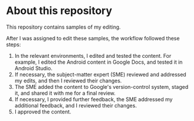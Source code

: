 # About this repository

This repository contains samples of my editing. 

After I was assigned to edit these samples, the workflow followed these steps:
1. In the relevant environments, I edited and tested the content. For example, I edited the Android content in Google Docs, and tested it in Android Studio.
1. If necessary, the subject-matter expert (SME) reviewed and addressed my edits, and then I reviewed their changes.
1. The SME added the content to Google's version-control system, staged it, and shared it with me for a final review.
1. If necessary, I provided further feedback, the SME addressed my additional feedback, and I reviewed their changes.
1. I approved the content.
